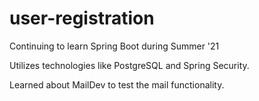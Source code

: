 # user-registration
Continuing to learn Spring Boot during Summer '21

Utilizes technologies like PostgreSQL and Spring Security.

Learned about MailDev to test the mail functionality.


